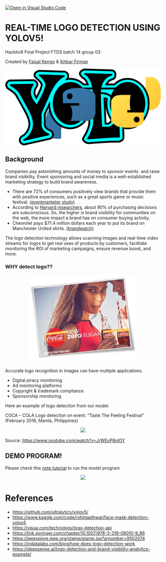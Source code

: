 [![Open in Visual Studio Code](https://classroom.github.com/assets/open-in-vscode-c66648af7eb3fe8bc4f294546bfd86ef473780cde1dea487d3c4ff354943c9ae.svg)](https://classroom.github.com/online_ide?assignment_repo_id=8611383&assignment_repo_type=AssignmentRepo)
# REAL-TIME LOGO DETECTION USING YOLOV5!
Hacktiv8 Final Project FTDS batch 14 group 03

Created by [Faisal Kengo](https://github.com/FaisalKengo) & [Ikhbar Firman](https://github.com/ikhbarfirman)
<div align="center">
  <p>
    <a align="center">
      <img width="550" src="https://github.com/H8-Assignments-Bay/p2---final-project-ftds-014-rmt-group-003/blob/main/assets/pngaaa.com-3594055.png"></a>
  </p>
</div>  


## Background
 
Companies pay astonishing amounts of money to sponsor events  and raise brand visibility. Event sponsoring and social media is a well-established marketing strategy to build brand awareness.  
- There are 72% of consumers positively view brands that provide them with positive experiences, such as a great sports game or music festival. [(eventmarketer study)](https://www.eventmarketer.com/wp-content/uploads/2016/05/2016EventTrackExecSummary.pdf)
- According to [Harvard researchers](https://www.inc.com/logan-chierotti/harvard-professor-says-95-of-purchasing-decisions-are-subconscious.html), about 90% of purchasing decisions are subconscious. So, the higher is brand visibility for communities on the web, the more impact a brand has on consumer buying activity.
- Chevrolet pays $71.4 million dollars each year to put its brand on Manchester United shirts. [(brandwatch)](https://www.brandwatch.com/blog/how-to-measure-brand-awareness/)

The logo detection technology allows scanning images and real-time video streams for logos to get real uses of products by customers, facilitate monitoring the ROI of marketing campaigns, ensure revenue boost, and more.

### WHY detect logo??
<div align="center">
  <p>
    <a align="center">
      <img width="350" src="https://github.com/H8-Assignments-Bay/p2---final-project-ftds-014-rmt-group-003/blob/main/assets/cocacola_logo_detect.jpg"></a>
  </p>
</div>  

Accurate logo recognition in images can have multiple applications.
- Digital piracy monitoring
- Ad monitoring platforms
- Copyright & trademark compliance
- Sponsorship monitoring

Here an example of logo detection from our model.

COCA – COLA Logo detection on event:  “Taste The Feeling Festival” 
(February 2016, Manila, Philippines)

<div align="center">
  <p>
    <a align="center">
      <img width="550" src="https://github.com/H8-Assignments-Bay/p2---final-project-ftds-014-rmt-group-003/blob/main/assets/cocacola_detect.gif"></a>
  </p>
</div>

Source: https://www.youtube.com/watch?v=JrWEyP6nlOY

## DEMO PROGRAM!
Please check this [note tutorial](https://github.com/H8-Assignments-Bay/p2---final-project-ftds-014-rmt-group-003/blob/main/run_model_local.txt) to run the model program

<div align="center">
  <p>
    <a align="center">
      <img width="550" src="https://github.com/H8-Assignments-Bay/p2---final-project-ftds-014-rmt-group-003/blob/main/assets/model_tutorial.gif"></a>
  </p>
</div>

# References
- https://github.com/ultralytics/yolov5/
- https://www.kaggle.com/code/rohitgadhwar/face-mask-detection-yolov5
- https://visua.com/technology/logo-detection-api
- https://link.springer.com/chapter/10.1007/978-3-319-08010-9_86
- https://ieeexplore.ieee.org/stamp/stamp.jsp?arnumber=9502074
- https://indatalabs.com/blog/how-does-logo-detection-work
- https://deepsense.ai/logo-detection-and-brand-visibility-analytics-example/
